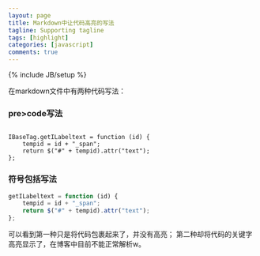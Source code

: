 ```yaml
---
layout: page
title: Markdown中让代码高亮的写法
tagline: Supporting tagline
tags: [highlight]
categories: [javascript]
comments: true
---
```

{% include JB/setup %}


在markdown文件中有两种代码写法：

### pre>code写法

<pre><code class="javascript">
IBaseTag.getILabeltext = function (id) {
    tempid = id + "_span";
    return $("#" + tempid).attr("text");
};
</code></pre>

### 符号包括写法

```javascript
getILabeltext = function (id) {
    tempid = id + "_span";
    return $("#" + tempid).attr("text");
};
```

可以看到第一种只是将代码包裹起来了，并没有高亮；
第二种却将代码的关键字高亮显示了，在博客中目前不能正常解析w。

